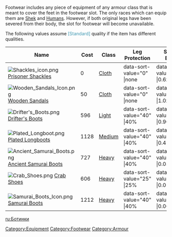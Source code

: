 Footwear includes any piece of equipment of any armour class that is
meant to cover the feet in the footwear slot. The only races which can
equip them are [Shek](Shek.md "wikilink") and [Humans](Human.md "wikilink").
However, if both original legs have been severed from their body, the
slot for footwear will become unavailable.

The following values assume
<span style="color: #4099b3">\[Standard\]</span> quality if the item has
different qualities.

| Name                                                                                                                 | Cost | Class                              | Leg Protection             | Stealth Effect                 | Dodge Effect                  | Athletics Effect               | Combat Speed                   |
|----------------------------------------------------------------------------------------------------------------------|------|------------------------------------|----------------------------|--------------------------------|-------------------------------|--------------------------------|--------------------------------|
| ![](Shackles_icon.png "Shackles_icon.png") [Prisoner Shackles](Prisoner_Shackles.md "wikilink")                         | 0    | [Cloth](Clothing.md "wikilink")       | data-sort-value="0" \|none | data-sort-value="0.6" \|0.6x   | data-sort-value="1" \|1.0x    | data-sort-value="0.8" \|0.8x   | data-sort-value="1" \|1.0x     |
| ![](Wooden_Sandals_Icon.png "Wooden_Sandals_Icon.png") [Wooden Sandals](Wooden_Sandals.md "wikilink")                   | 50   | [Cloth](Clothing.md "wikilink")       | data-sort-value="0" \|none | data-sort-value="1" \|1.0x     | data-sort-value="1" \|1.0x    | data-sort-value="1.1" \|1.10x  | data-sort-value="1.5" \|1.05x  |
| ![](Drifter's_Boots.png "Drifter's_Boots.png") [Drifter's Boots](Drifter's_Boots.md "wikilink")                         | 596  | [Light](Light_Armour.md "wikilink")   | data-sort-value="40" \|40% | data-sort-value="0.9" \|0.90x  | data-sort-value="1" \|1.0x    | data-sort-value="1" \|1.0x     | data-sort-value="1" \|1.0x     |
| ![](Plated_Longboot.png "Plated_Longboot.png") [Plated Longboots](Plated_Longboots.md "wikilink")                       | 1128 | [Medium](Medium_Armour.md "wikilink") | data-sort-value="40" \|40% | data-sort-value="0.45" \|0.45x | data-sort-value="1" \|1.0x    | data-sort-value="0.9" \|0.90x  | data-sort-value="1" \|1.0x     |
| ![](Ancient_Samurai_Boots.png "Ancient_Samurai_Boots.png") [Ancient Samurai Boots](Ancient_Samurai_Boots.md "wikilink") | 727  | [Heavy](Heavy_Armour.md "wikilink")   | data-sort-value="40" \|40% | data-sort-value="0.03" \|0.03x | data-sort-value="0.9" \|0.90x | data-sort-value="0.85" \|0.85x | data-sort-value="0.93" \|0.93x |
| ![](Crab_Shoes.png "Crab_Shoes.png") [Crab Shoes](Crab_Shoes.md "wikilink")                                             | 606  | [Heavy](Heavy_Armour.md "wikilink")   | data-sort-value="25" \|25% | data-sort-value="0.01" \|0.01x | data-sort-value="0.8" \|0.80x | data-sort-value="0.85" \|0.85x | data-sort-value="0.93" \|0.93x |
| ![](Samurai_Boots_Icon.png "Samurai_Boots_Icon.png") [Samurai Boots](Samurai_Boots.md "wikilink")                       | 1212 | [Heavy](Heavy_Armour.md "wikilink")   | data-sort-value="40" \|40% | data-sort-value="0.06" \|0.06x | data-sort-value="0.9" \|0.90x | data-sort-value="0.75" \|0.75x | data-sort-value="0.94" \|0.94x |

[ru:Ботинки](ru:Ботинки "wikilink")

[Category:Equipment](Category:Equipment "wikilink")
[Category:Footwear](Category:Footwear "wikilink")
[Category:Armour](Category:Armour "wikilink")